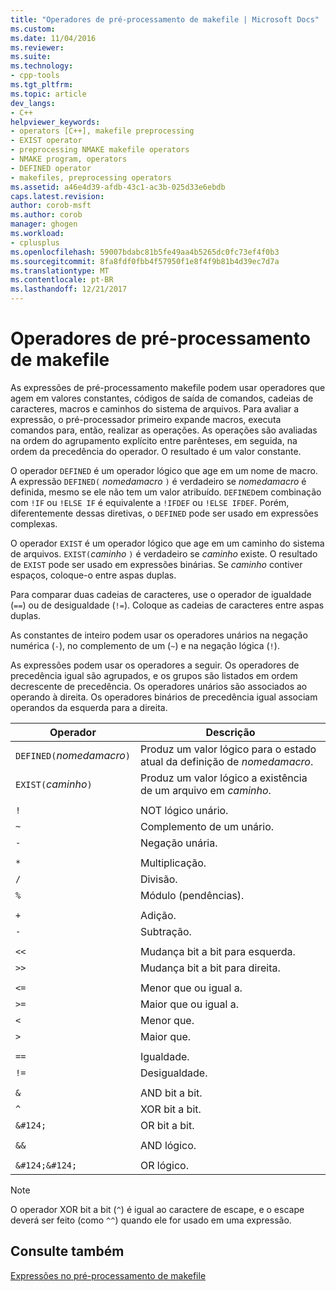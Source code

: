 ```yaml
---
title: "Operadores de pré-processamento de makefile | Microsoft Docs"
ms.custom: 
ms.date: 11/04/2016
ms.reviewer: 
ms.suite: 
ms.technology:
- cpp-tools
ms.tgt_pltfrm: 
ms.topic: article
dev_langs:
- C++
helpviewer_keywords:
- operators [C++], makefile preprocessing
- EXIST operator
- preprocessing NMAKE makefile operators
- NMAKE program, operators
- DEFINED operator
- makefiles, preprocessing operators
ms.assetid: a46e4d39-afdb-43c1-ac3b-025d33e6ebdb
caps.latest.revision: 
author: corob-msft
ms.author: corob
manager: ghogen
ms.workload:
- cplusplus
ms.openlocfilehash: 59007bdabc81b5fe49aa4b5265dc0fc73ef4f0b3
ms.sourcegitcommit: 8fa8fdf0fbb4f57950f1e8f4f9b81b4d39ec7d7a
ms.translationtype: MT
ms.contentlocale: pt-BR
ms.lasthandoff: 12/21/2017
---
```

# <a name="makefile-preprocessing-operators"></a>Operadores de pré-processamento de makefile
As expressões de pré-processamento makefile podem usar operadores que agem em valores constantes, códigos de saída de comandos, cadeias de caracteres, macros e caminhos do sistema de arquivos. Para avaliar a expressão, o pré-processador primeiro expande macros, executa comandos para, então, realizar as operações. As operações são avaliadas na ordem do agrupamento explícito entre parênteses, em seguida, na ordem da precedência do operador. O resultado é um valor constante.  
  
 O operador `DEFINED` é um operador lógico que age em um nome de macro. A expressão `DEFINED(` *nomedamacro* `)` é verdadeiro se *nomedamacro* é definida, mesmo se ele não tem um valor atribuído. `DEFINED`em combinação com `!IF` ou `!ELSE IF` é equivalente a `!IFDEF` ou `!ELSE IFDEF`. Porém, diferentemente dessas diretivas, o `DEFINED` pode ser usado em expressões complexas.  
  
 O operador `EXIST` é um operador lógico que age em um caminho do sistema de arquivos. `EXIST(`*caminho* `)` é verdadeiro se *caminho* existe. O resultado de `EXIST` pode ser usado em expressões binárias. Se *caminho* contiver espaços, coloque-o entre aspas duplas.  
  
 Para comparar duas cadeias de caracteres, use o operador de igualdade (`==`) ou de desigualdade (`!=`). Coloque as cadeias de caracteres entre aspas duplas.  
  
 As constantes de inteiro podem usar os operadores unários na negação numérica (`-`), no complemento de um (`~`) e na negação lógica (`!`).  
  
 As expressões podem usar os operadores a seguir. Os operadores de precedência igual são agrupados, e os grupos são listados em ordem decrescente de precedência. Os operadores unários são associados ao operando à direita. Os operadores binários de precedência igual associam operandos da esquerda para a direita.  
  
|Operador|Descrição|  
|--------------|-----------------|  
|`DEFINED(`*nomedamacro*`)`|Produz um valor lógico para o estado atual da definição de *nomedamacro*.|  
|`EXIST(`*caminho*`)`|Produz um valor lógico a existência de um arquivo em *caminho*.|  
|||  
|`!`|NOT lógico unário.|  
|`~`|Complemento de um unário.|  
|`-`|Negação unária.|  
|||  
|`*`|Multiplicação.|  
|`/`|Divisão.|  
|`%`|Módulo (pendências).|  
|||  
|`+`|Adição.|  
|`-`|Subtração.|  
|||  
|`<<`|Mudança bit a bit para esquerda.|  
|`>>`|Mudança bit a bit para direita.|  
|||  
|`<=`|Menor que ou igual a.|  
|`>=`|Maior que ou igual a.|  
|`<`|Menor que.|  
|`>`|Maior que.|  
|||  
|`==`|Igualdade.|  
|`!=`|Desigualdade.|  
|||  
|`&`|AND bit a bit.|  
|`^`|XOR bit a bit.|  
|`&#124;`|OR bit a bit.|  
|||  
|`&&`|AND lógico.|  
|||  
|`&#124;&#124;`|OR lógico.|  
  
> [!NOTE]
>  O operador XOR bit a bit (`^`) é igual ao caractere de escape, e o escape deverá ser feito (como `^^`) quando ele for usado em uma expressão.  
  
## <a name="see-also"></a>Consulte também  
 [Expressões no pré-processamento de makefile](../build/expressions-in-makefile-preprocessing.md)